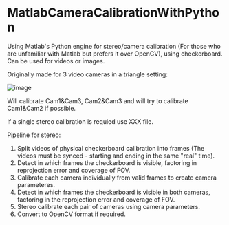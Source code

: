 # MatlabCameraCalibrationWithPython
Using Matlab's Python engine for stereo/camera calibration (For those who are unfamiliar with Matlab but prefers it over OpenCV), using checkerboard.
Can be used for videos or images.

Originally made for 3 video cameras in a triangle setting: 

![image](https://github.com/user-attachments/assets/a878b724-a359-406f-bc97-7636730acdd4)

Will calibrate Cam1&Cam3, Cam2&Cam3 and will try to calibrate Cam1&Cam2 if possible.

If a single stereo calibration is requied use XXX file.

Pipeline for stereo:
1. Split videos of physical checkerboard calibration  into frames (The videos must be synced - starting and ending in the same "real" time).
2. Detect in which frames the checkerboard is visible, factoring in reprojection error and coverage of FOV.
3. Calibrate each camera individually from valid frames to create camera parameteres.
4. Detect in which frames the checkerboard is visible in both cameras, factoring in the reprojection error and coverage of FOV.
5. Stereo calibrate each pair of cameras  using camera parameters.
6. Convert to OpenCV format if required.
